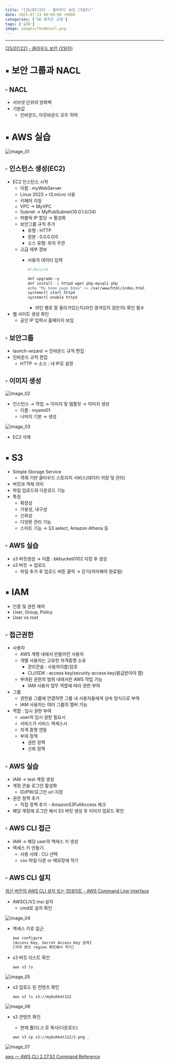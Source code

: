 ```yaml
---
title: "[25/07/23] - 클라우드 보안 (3일차)"
date: 2025-07-23 00:00:00 +0900
categories: ['SK 루키즈 교육']
tags: ['교육']
image: images/thumbnail.png
---
```


<!--more-->



---

[[25/07/22] - 클라우드 보안 (2일차)](https://www.notion.so/25-07-22-2-238a3226d82e805f86f2fb6b46859702?pvs=21) 

# ▪︎ 보안 그룹과 NACL

## ▫︎  NACL

- 서브넷 단위의 방화벽
- 기본값
    - 인바운드, 아웃바운드 모두 허락

# ▪︎ AWS 실습

![image_01](images/250723_image_01.png)

## ▫︎  인스턴스 생성(EC2)

- EC2 인스턴스 시작
    - 이름 : myWebServer
    - Linux 2023 + t3.micro 사용
    - 키페어 지정
    - VPC → MyVPC
    - Subnet → MyPubSubnet(10.0.1.0/24)
    - 퍼블릭 IP 할당 → 활성화
    - 보안그룹 규칙 추가
        - 유형 : HTTP
        - 원본 : 0.0.0.0/0
        - 소스 유형: 위치 무관
    - 고급 세부 정보
        - 사용자 데이터 입력
            
            ```bash
            #!/bin/sh
            
            dnf upgrade –y
            dnf install -y httpd wget php-mysqli php
            echo "My home page Emma" >> /var/www/html/index.html
            systemctl start httpd
            systemctl enable httpd
            ```
            
            - 라인 별로 잘 올라가있는지(라인 끊겨있지 않은지) 확인 필수
- 웹 사이트 생성 확인
    - 공인 IP 입력시 홈페이지 보임

## ▫︎  보안그룹

- launch-wizard → 인바운드 규칙 편집
- 인바운드 규칙 편집
    - HTTP → 소스 : 내 IP로 설정

## ▫︎  이미지 생성

![image_02](images/250723_image_02.png)

- 인스턴스 → 작업 → 이미지 및 템플릿 → 이미지 생성
    - 이름 : myami01
    - 나머지 기본 → 생성
    
![image_03](images/250723_image_03.png)
    

- EC2 삭제

# ▪︎ S3

- Simple Storage Service
    - 객체 기반 클라우드 스토리지 서비스(데이터 저장 및 관리)
- 버킷과 객체 의미
- 파일 업로드와 다운로드 기능
- 특징
    - 확장성
    - 가용성, 내구성
    - 신뢰성
    - 다양환 관리 기능
    - 스마트 기능 → S3 select, Amazon Athena 등

## ▫︎  AWS 실습

- s3 버킷생성 → 이름 : bkbucket0102 지정 후 생성
- s3 버킷 → 업로드
    - 파일 추가 후 업로드 버튼 클릭 → 닫기(까지해야 완료됨)

# ▪︎ IAM

- 인증 및 권한 제어
- User, Group, Policy
- User vs root

## ▫︎  접근권한

- 사용자
    - AWS 계쩡 내에서 만들어진 사용자
    - 개별 사용자는 고유한 자격증명 소유
        - 관리콘솔 : 사용자이름/암호
        - CLI/SDK : access key/security access key(발급받아야 함)
    - 부여된 권한의 범위 내에서만 AWS 작업 가능
        - IAM 사용자 업무 역할에 따라 권한 부여
- 그룹
    - 권한을 그룹에 연결하면 그룹 내 사용자들에게 상속 방식으로 부여
    - IAM 사용자는 여러 그룹의 멤버 가능
- 역할 : 임시 권한 부여
    - user의 임시 권한 필요시
    - 서비스가 서비스 액세스시
    - 자격 증명 연동
    - 부여 정책
        - 권한 정책
        - 신뢰 정책

## ▫︎  AWS 실습

- IAM → test 계정 생성
- 계정 콘솔 로그인 활성화
    - ID/PW/로그인 url 지정
- 권한 정책 추가
    - 직접 정책 추가 - AmazonS3FullAccess 체크
- 해당 계정에 로그인 해서 S3 버킷 생성 후 이미지 업로드 확인

## ▫︎  AWS CLI 접근

- IAM → 해당 user의 액세스 키 생성
- 액세스 키 만들기
    - 사용 사례 : CLI 선택
    - csv 파일 다운 or 메모장에 적기

## ▫︎  AWS CLI 설치

[최신 버전의 AWS CLI 설치 또는 업데이트 - AWS Command Line Interface](https://docs.aws.amazon.com/ko_kr/cli/latest/userguide/getting-started-install.html)

- AWSCLIV2.msi 설치
    - cmd로 설치 확인
        
![image_04](images/250723_image_04.png)
        
- 액세스 키로 접근
    
    ```bash
    aws configure
    [Access Key, Secret Access Key 입력]
    [각자 본인 region 확인해서 적기]
    ```
    
- s3 버킷 리스트 확인
    
    ```bash
    aws s3 ls
    ```
    
![image_05](images/250723_image_05.png)
    
- s3 업로드 된 컨텐츠 확인
    
    ```bash
    aws s3 ls s3://mybukket112
    ```
    
![image_06](images/250723_image_06.png)
    
- s3 콘텐츠 확인
    - 현재 폴더(./) 로 복사(다운로드)
    
    ```bash
    aws s3 cp s3://mybukket112/2.png .
    ```
    
![image_07](images/250723_image_07.png)
    

[aws — AWS CLI 2.27.52 Command Reference](https://docs.aws.amazon.com/cli/latest/reference/)